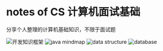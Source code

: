 # notes of CS 计算机面试基础
分享个人整理的计算机基础知识，不限于面试题

![开发知识框架](https://github.com/Wonder-Zlf/notes-of-CS/raw/master/开发知识大纲.png)
![java mindmap](https://github.com/Wonder-Zlf/notes-of-CS/raw/master/java知识点.png)
![data structure](https://github.com/Wonder-Zlf/notes-of-CS/raw/master/数据结构.PNG)
![database](https://github.com/Wonder-Zlf/notes-of-CS/raw/master/数据库知识点.PNG)
